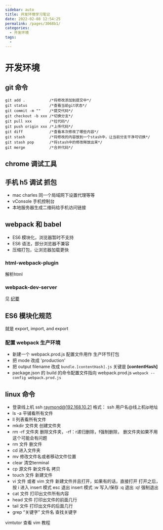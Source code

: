 ```yaml
---
sidebar: auto
title: 开发环境学习笔记
date: 2022-02-08 12:54:25
permalink: /pages/3068b1/
categories: 
  - 开发环境
tags: 
  - 
---
```

# 开发环境

## git 命令
```terminal
git add .           /*将修改添加到提交中*/
git status          /*查看当前git状态*/
git commit -m ""    /*提交代码*/
git checkout -b xxx /*切换分支*/
git pull xxx        /*拉代码*/
git push origin xxx /*上传代码*/
git diff            /*查看本次修改了哪些内容*/
git stash           /*将修改的内容放到一个stash中，让当前分支干净可切换*/
git stash pop       /*将stash中的修改释放出来*/
git merge           /*合并代码*/
```

## chrome 调试工具

## 手机 h5 调试 抓包
- mac charles 同一个局域网下设置代理等等
- vConsole 手机控制台
- 本地服务器生成二维码给手机访问链接

## webpack 和 babel
- ES6 模块化，浏览器暂时不支持
- ES6 语法，部分浏览器不兼容
- 压缩打包，让浏览器加载更快
### html-webpack-plugin
解析html
### webpack-dev-server
见 [纪要](/pages/c7379f/)

## ES6 模块化规范
就是 export, import, and export

### 配置 webpack 生产环境
- 新建一个 webpack.prod.js 配置文件用作 生产环节打包
- 把 mode 改成 'production'
- 把 output filename 改成 `bundle.[contentHash].js` 关键是 **[contentHash]**
- package.json 的 build 的命令配置文件指向 webpack.prod.js
    `webpack --config webpack.prod.js`

## linux 命令
- 登录线上机
ssh raymond@192.168.10.21
格式： ssh 用户名@线上机ip地址
- ls -a
平铺看所有文件
- ll
列表看所有文件
- mkdir 文件夹
创建文件夹
- rm -rf 文件夹
删除文件夹，-rf：r递归删除，f强制删除， 删文件夹如果不用这个可能会有问题
- rm 文件
删文件
- cd
进入文件夹
- mv
修改文件名或者移动文件位置
- clear 清空terminal
- cp 源文件 新文件名
拷贝
- touch 文件
新建文件
- vi 文件 或者 vim 文件
新建文件并且打开，如果有的话，直接打开
打开之后，按 i 进入 insert 模式
esc 退出 insert 模式
:w 写入/保存
:q 退出
:q! 强制退出
- cat 文件
打印出文件所有内容
- head 文件
打印出文件的前面几行
- tail 文件
打印出文件的后面几行
- grep “关键字” 文件名
查找关键字

vimtutor 查看 vim 教程